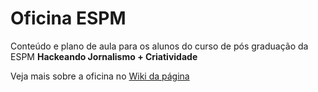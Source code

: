 # Oficina ESPM
Conteúdo e plano de aula para os alunos do curso de pós graduação da ESPM __Hackeando Jornalismo + Criatividade__  

Veja mais sobre a oficina no [Wiki da página](https://github.com/carloslemos/oficina/wiki)
